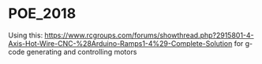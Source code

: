 # POE_2018
Using this:
https://www.rcgroups.com/forums/showthread.php?2915801-4-Axis-Hot-Wire-CNC-%28Arduino-Ramps1-4%29-Complete-Solution
for g-code generating and controlling motors